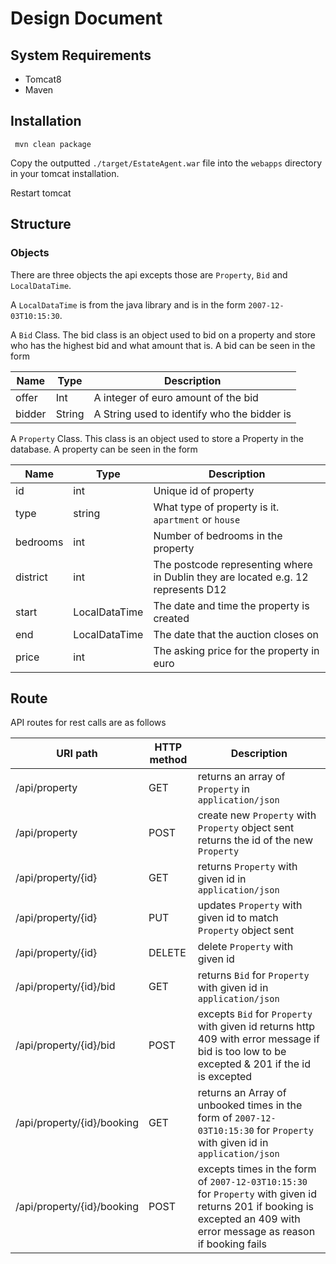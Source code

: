 # Design Document

## System Requirements

* Tomcat8
* Maven

## Installation

```
 mvn clean package
```

Copy the outputted `./target/EstateAgent.war` file into the `webapps` directory
in your tomcat installation.

Restart tomcat

## Structure

### Objects

There are three objects the api excepts those are `Property`, `Bid` and
`LocalDataTime`.

A `LocalDataTime` is from the java library and is in the form
`2007-12-03T10:15:30`.

A `Bid` Class. The bid class is an object used to bid on a property and store
who has the highest bid and what amount that is. A bid can be seen in the form

| Name   | Type   | Description                                 |
| ------ | ------ | ------------------------------------------- |
| offer  | Int    | A integer of euro amount of the bid         |
| bidder | String | A String used to identify who the bidder is |

A `Property` Class. This class is an object used to store a Property in the
database. A property can be seen in the form

| Name     | Type          | Description                                                                       |
| -------- | ------------- | --------------------------------------------------------------------------------- |
| id       | int           | Unique id of property                                                             |
| type     | string        | What type of property is it. `apartment` or `house`                               |
| bedrooms | int           | Number of bedrooms in the property                                                |
| district | int           | The postcode representing where in Dublin they are located e.g. 12 represents D12 |
| start    | LocalDataTime | The date and time the property is created                                         |
| end      | LocalDataTime | The date that the auction closes on                                               |
| price    | int           | The asking price for the property in euro                                         |

## Route

API routes for rest calls are as follows

| URI path                   | HTTP method | Description                                                                                                                                                             |
| -------------------------- | ----------- | ----------------------------------------------------------------------------------------------------------------------------------------------------------------------- |
| /api/property              | GET         | returns an array of `Property` in `application/json`                                                                                                                    |
| /api/property              | POST        | create new `Property` with `Property` object sent returns the id of the new `Property`                                                                                  |
| /api/property/{id}         | GET         | returns `Property` with given id in `application/json`                                                                                                                  |
| /api/property/{id}         | PUT         | updates `Property` with given id to match `Property` object sent                                                                                                        |
| /api/property/{id}         | DELETE      | delete `Property` with given id                                                                                                                                         |
| /api/property/{id}/bid     | GET         | returns `Bid` for `Property` with given id in `application/json`                                                                                                        |
| /api/property/{id}/bid     | POST        | excepts `Bid` for `Property` with given id returns http 409 with error message if bid is too low to be excepted & 201 if the id is excepted                             |
| /api/property/{id}/booking | GET         | returns an Array of unbooked times in the form of `2007-12-03T10:15:30` for `Property` with given id in `application/json`                                              |
| /api/property/{id}/booking | POST        | excepts times in the form of `2007-12-03T10:15:30` for `Property` with given id returns 201 if booking is excepted an 409 with error message as reason if booking fails |
